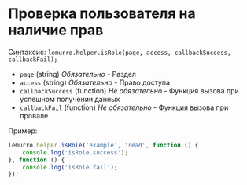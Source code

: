# Проверка пользователя на наличие прав

Синтаксис: `lemurro.helper.isRole(page, access, callbackSuccess, callbackFail);`
- `page` (string) *Обязательно* - Раздел
- `access` (string) *Обязательно* - Право доступа
- `callbackSuccess` (function) *Не обязательно* - Функция вызова при успешном получении данных
- `callbackFail` (function) *Не обязательно* - Функция вызова при провале

Пример:
```js
lemurro.helper.isRole('example', 'read', function () {
    console.log('isRole.success');
}, function () {
    console.log('isRole.fail');
});
```